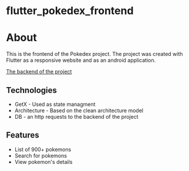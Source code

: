 # flutter_pokedex_frontend

# About

This is the frontend of the Pokedex project. The project was created with Flutter as a responsive website and as an android application.

[The backend of the project](https://github.com/SayWut/nodejs-pokedex-backend)

## Technologies

- GetX - Used as state managment
- Architecture - Based on the clean architecture model
- DB - an http requests to the backend of the project

## Features

- List of 900+ pokemons
- Search for pokemons
- View pokemon's details

